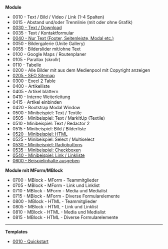 **Module**
- 0010 - Text / Bild / Video / Link (1-4 Spalten)
- 0015 - Abstand und/oder Trennlinie (mit oder ohne Grafik)
- [0030 - Text / Download](0030.md)
- 0035 - Text / Kontaktformular
- [0040 - Nur Text (Footer, Seitenleiste, Modal etc.)](0040.md)
- 0050 - Bildergalerie (Unite Gallery)
- 0055 - Bilderslider mit/ohne Text
- 0100 - Google Maps / Routenplaner
- 0105 - Parallax (skrollr)
- 0110 - Tabelle
- 0200 - Alle Bilder mit aus dem Medienpool mit Copyright anzeigen
- [0205 - SEO Sitemap](0205.md)
- 0300 - Execl 2 Table
- 0400 - Artikelliste
- 0405 - Artikel blättern
- 0410 - Interne Weiterleitung
- 0415 - Artikel einbinden
- 0420 - Bootstrap Modal Window
- 0500 - Minibeispiel: Text / Textile
- 0505 - Minibeispiel: Text / MarkItUp (Textile)
- 0510 - Minibeispiel: Text / Redactor 2
- 0515 - Minibeispiel: Bild / Bilderliste
- [0520 - Minibeispiel: HTML](0520.md)
- 0525 - Minibeispiel: Select / Multiselect
- [0530 - Minibeispiel: Radiobuttons](0530.md)
- [0535 - Minibeispiel: Checkboxen](0535.md)
- [0540 - Minibeispiel: Link / Linkliste](0540.md)
- [0600 - Beispielinhalte ausgeben](0600.md)

**Module mit MForm/MBlock** 

- 0700 - MBlock - MForm - Teammitglieder
- 0705 - MBlock - MForm - Link und Linklist
- 0710 - MBlock - MForm - Media und Medialist
- 0715 - MBlock - MForm - Diverse Formularelemente
- 0800 - MBlock - HTML - Teammitglieder
- 0805 - MBlock - HTML - Link und Linklist
- 0810 - MBlock - HTML - Media und Medialist
- 0815 - MBlock - HTML - Diverse Formularelemente

---

**Templates**
- [0010 - Quickstart](t_0010.md)

